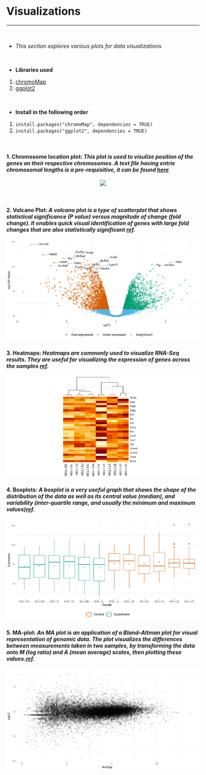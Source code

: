 # Visualizations
---
<br>

* *This section explores various plots for data visualizations*

<br>

* **Libraries used**
1. [chromoMap](https://cran.r-project.org/web/packages/chromoMap/index.html)
2. [ggplot2](https://ggplot2.tidyverse.org/)

<br>

* **Install in the following order**
1. ```install.packages("chromoMap", dependencies = TRUE)```
2. ```install.packages("ggplot2", dependencies = TRUE)```

<br>

#### 1. Chromosome location plot: _This plot is used to visulize position of the genes on their respective chromosomes. A text file having entrie chromosomal lengths is a pre-requisitive, it can be found [here](https://raw.githubusercontent.com/spriyansh/Micro-Array-Data-Analysis/master/Visualization/Chrom_info.txt)_
<p align="center"><img src="https://github.com/spriyansh/Micro-Array-Data-Analysis/blob/master/Visualization/plots/Chromosome_Location_Plot.png" width="350"></p>

<br>

#### 2. Volcano Plot: _A volcano plot is a type of scatterplot that shows statistical significance (P value) versus magnitude of change (fold change). It enables quick visual identification of genes with large fold changes that are also statistically significant [ref](https://training.galaxyproject.org/training-material/topics/transcriptomics/tutorials/rna-seq-viz-with-volcanoplot/tutorial.html)._
<p align="center"><img src="https://github.com/spriyansh/Micro-Array-Data-Analysis/blob/master/Visualization/plots/Volcano.png"></p>

#### 3. Heatmaps: _Heatmaps are commonly used to visualize RNA-Seq results. They are useful for visualizing the expression of genes across the samples [ref](https://training.galaxyproject.org/training-material/topics/transcriptomics/tutorials/rna-seq-viz-with-volcanoplot/tutorial.html)._
<p align="center"><img src="https://github.com/spriyansh/Micro-Array-Data-Analysis/blob/master/Visualization/plots/Heatmap.png"></p>

#### 4. Boxplots: _A boxplot is a very useful graph that shows the shape of the distribution of the data as well as its central value (median), and variability (inter-quartile range, and usually the minimum and maximum values)[ref](http://nebc.nerc.ac.uk/nebc_website_frozen/nebc.nerc.ac.uk//tools/bioinformatics-docs/other-bioinf/microarray-quality.html#:~:text=package%20from%20Bioconductor.-,Boxplots,the%20minimum%20and%20maximum%20values)._
<p align="center"><img src="https://github.com/spriyansh/Micro-Array-Data-Analysis/blob/master/Visualization/plots/boxplot.png"></p>

#### 5. MA-plot: _An MA plot is an application of a Bland–Altman plot for visual representation of genomic data. The plot visualizes the differences between measurements taken in two samples, by transforming the data onto M (log ratio) and A (mean average) scales, then plotting these values.[ref](https://en.wikipedia.org/wiki/MA_plot#:~:text=An%20MA%20plot%20is%20an,scales%2C%20then%20plotting%20these%20values.)._
<p align="center"><img src="https://github.com/spriyansh/Micro-Array-Data-Analysis/blob/master/Visualization/plots/MA.png"></p>
